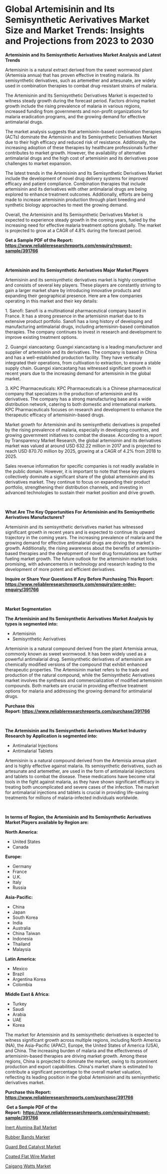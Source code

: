 <p><h1>Global Artemisinin and Its Semisynthetic Aerivatives Market Size and Market Trends: Insights and Projections from 2023 to 2030</h1></p><p><strong>Artemisinin and Its Semisynthetic Aerivatives Market Analysis and Latest Trends</strong></p>
<p><p>Artemisinin is a natural extract derived from the sweet wormwood plant (Artemisia annua) that has proven effective in treating malaria. Its semisynthetic derivatives, such as artemether and artesunate, are widely used in combination therapies to combat drug-resistant strains of malaria.</p><p>The Artemisinin and Its Semisynthetic Derivatives Market is expected to witness steady growth during the forecast period. Factors driving market growth include the rising prevalence of malaria in various regions, increased funding from governments and non-profit organizations for malaria eradication programs, and the growing demand for effective antimalarial drugs.</p><p>The market analysis suggests that artemisinin-based combination therapies (ACTs) dominate the Artemisinin and Its Semisynthetic Derivatives Market due to their high efficacy and reduced risk of resistance. Additionally, the increasing adoption of these therapies by healthcare professionals further contributes to market growth. However, the availability of alternative antimalarial drugs and the high cost of artemisinin and its derivatives pose challenges to market expansion.</p><p>The latest trends in the Artemisinin and Its Semisynthetic Derivatives Market include the development of novel drug delivery systems for improved efficacy and patient compliance. Combination therapies that include artemisinin and its derivatives with other antimalarial drugs are being explored to enhance treatment outcomes. Additionally, efforts are being made to increase artemisinin production through plant breeding and synthetic biology approaches to meet the growing demand.</p><p>Overall, the Artemisinin and Its Semisynthetic Derivatives Market is expected to experience steady growth in the coming years, fueled by the increasing need for effective malaria treatment options globally. The market is projected to grow at a CAGR of 4.8% during the forecast period.</p></p>
<p><strong>Get a Sample PDF of the Report:&nbsp; <a href="https://www.reliableresearchreports.com/enquiry/request-sample/391766">https://www.reliableresearchreports.com/enquiry/request-sample/391766</a></strong></p>
<p>&nbsp;</p>
<p><strong>Artemisinin and Its Semisynthetic Aerivatives Major Market Players</strong></p>
<p><p>Artemisinin and its semisynthetic derivatives market is highly competitive and consists of several key players. These players are constantly striving to gain a larger market share by introducing innovative products and expanding their geographical presence. Here are a few companies operating in this market and their key details:</p><p>1. Sanofi: Sanofi is a multinational pharmaceutical company based in France. It has a strong presence in the artemisinin market due to its extensive product portfolio. Sanofi has a long history of developing and manufacturing antimalarial drugs, including artemisinin-based combination therapies. The company continues to invest in research and development to improve existing treatment options.</p><p>2. Guangxi xiancaotang: Guangxi xiancaotang is a leading manufacturer and supplier of artemisinin and its derivatives. The company is based in China and has a well-established production facility. They have vertically integrated their operations, from cultivation to extraction, to ensure a stable supply chain. Guangxi xiancaotang has witnessed significant growth in recent years due to the increasing demand for artemisinin in the global market.</p><p>3. KPC Pharmaceuticals: KPC Pharmaceuticals is a Chinese pharmaceutical company that specializes in the production of artemisinin and its derivatives. The company has a strong manufacturing base and a wide distribution network, catering to both domestic and international markets. KPC Pharmaceuticals focuses on research and development to enhance the therapeutic efficacy of artemisinin-based drugs.</p><p>Market growth for Artemisinin and its semisynthetic derivatives is propelled by the rising prevalence of malaria, especially in developing countries, and growing government initiatives to combat the disease. According to a report by Transparency Market Research, the global artemisinin and its derivatives market was valued at around USD 632.22 million in 2017 and is projected to reach USD 870.70 million by 2025, growing at a CAGR of 4.2% from 2018 to 2025.</p><p>Sales revenue information for specific companies is not readily available in the public domain. However, it is important to note that these key players collectively dominate a significant share of the global artemisinin and its derivatives market. They continue to focus on expanding their product portfolio, strengthening their distribution channels, and investing in advanced technologies to sustain their market position and drive growth.</p></p>
<p>&nbsp;</p>
<p><strong>What Are The Key Opportunities For Artemisinin and Its Semisynthetic Aerivatives Manufacturers?</strong></p>
<p><p>Artemisinin and its semisynthetic derivatives market has witnessed significant growth in recent years and is expected to continue its upward trajectory in the coming years. The increasing prevalence of malaria and the growing demand for effective antimalarial drugs are driving the market's growth. Additionally, the rising awareness about the benefits of artemisinin-based therapies and the development of novel drug formulations are further fueling market growth. The future outlook for the artemisinin market looks promising, with advancements in technology and research leading to the development of more potent and efficient derivatives.</p></p>
<p><strong>Inquire or Share Your Questions If Any Before Purchasing This Report: <a href="https://www.reliableresearchreports.com/enquiry/pre-order-enquiry/391766">https://www.reliableresearchreports.com/enquiry/pre-order-enquiry/391766</a></strong></p>
<p>&nbsp;</p>
<p><strong>Market Segmentation</strong></p>
<p><strong>The Artemisinin and Its Semisynthetic Aerivatives Market Analysis by types is segmented into:</strong></p>
<p><ul><li>Artemisinin</li><li>Semisynthetic Aerivatives</li></ul></p>
<p><p>Artemisinin is a natural compound derived from the plant Artemisia annua, commonly known as sweet wormwood. It has been widely used as a powerful antimalarial drug. Semisynthetic derivatives of artemisinin are chemically modified versions of the compound that exhibit enhanced therapeutic properties. The Artemisinin market refers to the trade and production of the natural compound, while the Semisynthetic Aerivatives market involves the synthesis and commercialization of modified artemisinin compounds. Both markets are crucial in providing effective treatment options for malaria and addressing the growing demand for antimalarial drugs.</p></p>
<p><strong>Purchase this Report:&nbsp;<a href="https://www.reliableresearchreports.com/purchase/391766">https://www.reliableresearchreports.com/purchase/391766</a></strong></p>
<p>&nbsp;</p>
<p><strong>The Artemisinin and Its Semisynthetic Aerivatives Market Industry Research by Application is segmented into:</strong></p>
<p><ul><li>Antimalarial Injections</li><li>Antimalarial Tablets</li></ul></p>
<p><p>Artemisinin is a natural compound derived from the Artemisia annua plant and is highly effective against malaria. Its semisynthetic derivatives, such as artesunate and artemether, are used in the form of antimalarial injections and tablets to combat the disease. These medications have become vital tools in the fight against malaria, as they have shown significant efficacy in treating both uncomplicated and severe cases of the infection. The market for antimalarial injections and tablets is crucial in providing life-saving treatments for millions of malaria-infected individuals worldwide.</p></p>
<p>&nbsp;</p>
<p><strong>In terms of Region, the Artemisinin and Its Semisynthetic Aerivatives Market Players available by Region are:</strong></p>
<p>
    <p> <strong> North America: </strong>
        <ul>
            <li>United States</li>
            <li>Canada</li>
        </ul>
        </p> 
    <p> <strong> Europe: </strong>
        <ul>
            <li>Germany</li>
            <li>France</li>
            <li>U.K.</li>
            <li>Italy</li>
            <li>Russia</li>
        </ul>
        </p> 
    <p> <strong> Asia-Pacific: </strong>
        <ul>
            <li>China</li>
            <li>Japan</li>
            <li>South Korea</li>
            <li>India</li>
            <li>Australia</li>
            <li>China Taiwan</li>
            <li>Indonesia</li>
            <li>Thailand</li>
            <li>Malaysia</li>
        </ul>
        </p> 
    <p> <strong> Latin America: </strong>
        <ul>
            <li>Mexico</li>
            <li>Brazil</li>
            <li>Argentina Korea</li>
            <li>Colombia</li>
        </ul>
        </p> 
    <p> <strong> Middle East & Africa: </strong>
        <ul>
            <li>Turkey</li>
            <li>Saudi</li>
            <li>Arabia</li>
            <li>UAE</li>
            <li>Korea</li>
        </ul>
    </p>
    </p>
<p><p>The market for Artemisinin and its semisynthetic derivatives is expected to witness significant growth across multiple regions, including North America (NA), the Asia-Pacific (APAC), Europe, the United States of America (USA), and China. The increasing burden of malaria and the effectiveness of artemisinin-based therapies are driving market growth. Among these regions, China is projected to dominate the market, owing to its prominent production and export capabilities. China's market share is estimated to contribute a significant percentage to the overall market valuation, reflecting its leading position in the global Artemisinin and its semisynthetic derivatives market.</p></p>
<p><strong>Purchase this Report: <a href="https://www.reliableresearchreports.com/purchase/391766">https://www.reliableresearchreports.com/purchase/391766</a></strong></p>
<p>&nbsp;<strong>Get a Sample PDF of the Report:&nbsp;&nbsp;<a href="https://www.reliableresearchreports.com/enquiry/request-sample/391766">https://www.reliableresearchreports.com/enquiry/request-sample/391766</a></strong></p>
<p><strong></strong></p>
<p><p><a href="https://github.com/gdfhhhj/Market-Research-Report-List-1/blob/main/inert-alumina-ball-market.md">Inert Alumina Ball Market</a></p><p><a href="https://www.linkedin.com/pulse/rubber-bands-market-share-amp-new-trends-analysis-report-type-besme/">Rubber Bands Market</a></p><p><a href="https://github.com/gulaimolin/Market-Research-Report-List-1/blob/main/guard-bed-catalyst-market.md">Guard Bed Catalyst Market</a></p><p><a href="https://medium.com/@juananienow/analyzing-coated-flat-wire-market-global-industry-perspective-and-forecast-2023-to-2030-cd71be497ef1">Coated Flat Wire Market</a></p><p><a href="https://medium.com/@jaydonhyatt2023/caigang-watts-market-report-reveals-the-latest-trends-and-growth-opportunities-of-this-market-4703bdb65419">Caigang Watts Market</a></p></p>